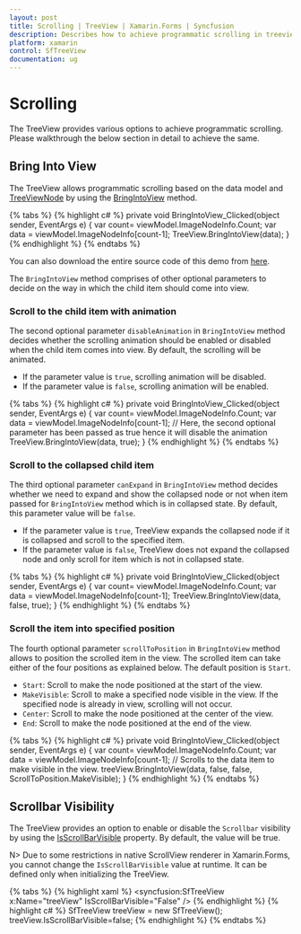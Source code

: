 ```yaml
---
layout: post
title: Scrolling | TreeView | Xamarin.Forms | Syncfusion
description: Describes how to achieve programmatic scrolling in treeview.
platform: xamarin
control: SfTreeView
documentation: ug
---
```


# Scrolling
The TreeView provides various options to achieve programmatic scrolling. Please walkthrough the below section in detail to achieve the same.

## Bring Into View

The TreeView allows programmatic scrolling based on the data model and [TreeViewNode](https://help.syncfusion.com/cr/cref_files/xamarin/Syncfusion.SfTreeView.XForms~Syncfusion.TreeView.Engine.TreeViewNode.html) by using the [BringIntoView](https://help.syncfusion.com/cr/xamarin/Syncfusion.SfTreeView.XForms~Syncfusion.XForms.TreeView.SfTreeView~BringIntoView.html) method.

{% tabs %}
{% highlight c# %}
private void BringIntoView_Clicked(object sender, EventArgs e)
{
    var count= viewModel.ImageNodeInfo.Count;
    var data = viewModel.ImageNodeInfo[count-1];
    TreeView.BringIntoView(data);
}
{% endhighlight %}
{% endtabs %}

You can also download the entire source code of this demo from [here](http://www.syncfusion.com/downloads/support/directtrac/general/ze/Scrolling-37722442).

The `BringIntoView` method comprises of other optional parameters to decide on the way in which the child item should come into view. 

### Scroll to the child item with animation

The second optional parameter `disableAnimation` in `BringIntoView` method decides whether the scrolling animation should be enabled or disabled when the child item comes into view. By default, the scrolling will be animated.

* If the parameter value is `true`, scrolling animation will be disabled.
* If the parameter value is `false`, scrolling animation will be enabled.

{% tabs %}
{% highlight c# %}
private void BringIntoView_Clicked(object sender, EventArgs e)
{
    var count= viewModel.ImageNodeInfo.Count;
    var data = viewModel.ImageNodeInfo[count-1];
    // Here, the second optional parameter has been passed as true hence it will disable the animation
    TreeView.BringIntoView(data, true);
}
{% endhighlight %}
{% endtabs %}

### Scroll to the collapsed child item

 The third optional parameter `canExpand` in `BringIntoView` method decides whether we need to expand and show the collapsed node or not when item passed for `BringIntoView` method which is in collapsed state. By default, this parameter value will be `false`.
 
 * If the parameter value is `true`, TreeView expands the collapsed node if it is collapsed and scroll to the specified item.
 * If the parameter value is `false`, TreeView does not expand the collapsed node and only scroll for item which is not in collapsed state.

{% tabs %}
{% highlight c# %}
private void BringIntoView_Clicked(object sender, EventArgs e)
{
    var count= viewModel.ImageNodeInfo.Count;
    var data = viewModel.ImageNodeInfo[count-1];
    TreeView.BringIntoView(data, false, true);
}
{% endhighlight %}
{% endtabs %}

### Scroll the item into specified position

The fourth optional parameter `scrollToPosition` in `BringIntoView` method allows to position the scrolled item in the view. The scrolled item can take either of the four positions as explained below. The default position is `Start`.

* `Start`: Scroll to make the node positioned at the start of the view.
* `MakeVisible`: Scroll to make a specified node visible in the view. If the specified node is already in view, scrolling will not occur.
* `Center`: Scroll to make the node positioned at the center of the view.
* `End`: Scroll to make the node positioned at the end of the view.

{% tabs %}
{% highlight c# %}
private void BringIntoView_Clicked(object sender, EventArgs e)
{
    var count= viewModel.ImageNodeInfo.Count;
    var data = viewModel.ImageNodeInfo[count-1];
    // Scrolls to the data item to make visible in the view.
    treeView.BringIntoView(data, false, false, ScrollToPosition.MakeVisible);
}
{% endhighlight %}
{% endtabs %}

## Scrollbar Visibility

The TreeView provides an option to enable or disable the `Scrollbar` visibility by using the [IsScrollBarVisible](https://help.syncfusion.com/cr/cref_files/xamarin/Syncfusion.SfTreeView.XForms~Syncfusion.XForms.TreeView.SfTreeView~IsScrollBarVisible.html) property. By default, the value will be true.

N> Due to some restrictions in native ScrollView renderer in Xamarin.Forms, you cannot change the `IsScrollBarVisible` value at runtime. It can be defined only when initializing the TreeView.

{% tabs %}
{% highlight xaml %}
<syncfusion:SfTreeView x:Name="treeView" IsScrollBarVisible="False" />
{% endhighlight %}
{% highlight c# %}
SfTreeView treeView = new SfTreeView();
treeView.IsScrollBarVisible=false;
{% endhighlight %}
{% endtabs %}